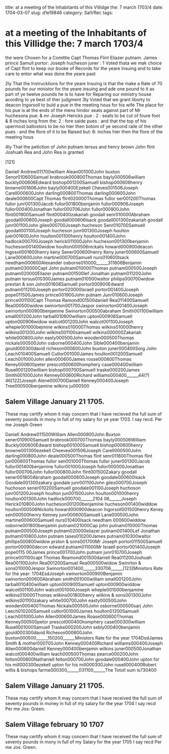 title: at a meeting of the Inhabitants of this Villidge the: 7 march 1703/4
date: 1704-03-07
slug: d1e19846
category: SalVRec
tags: 


<div markdown class="doc" id="d1e19846">


# at a meeting of the Inhabitants of this Villidge the: 7 march 1703/4 

the were Chosen for a Comittie Capt Thomas Flint Eliazer putnam. James prince Samull portor: Joseph hucheson juner : 1 Voted thata we mak choice of Capt flint to keep our booke of Records for the yeare Insuing and to take care to entor what was done the yeare past

2ly That the Instrucktions for the yeare Insuing is that the make a Rate of 70 pounds for our ministor for the yeare insuing and ade one pound to it as part of ye twelve pounds he is to have for Reparing our ministry house acording to ye best of ther judgment 3ly Voted that we grant liborty to deacon Ingorsoll to buld a pue in the meeting hous for his wife The place for his pue is at the ends of the mens hindor seats against part of Mr huchesons pue: & mr Joseph Hericks pue : 2 : seats to be cut of foure foot & 8 inches long from the: 2 : fore saide pues : and that the top of his upermost ballostors to be no hier then botom of ye second raile of the other pues : and the flore of it to be Raised but: 6: inches hier then the flore of the meeting hous

4ly That the petiction of John putnam tersus and henry brown John flint Joshuah Rea and John Rea is granted

[121]

Daniell Andrew011700william Alean001000John buxton Senor010600Samuel brabrook000800Thomas bayly000506william buckly000606Edward bishop001200Samuell bishop000606henry browne001606John bayly000400Ezekell Cheves001506Joseph Carell000600John darling000800Thomas darling000600John deale000600Capt Thomas flint020000Thomas fullor ser001200Thomas fullor junr001300Jacob fullor001800benjamin fullor000906Joseph fullor000400Jonathan fullor000706John fullor000900John flint001900Samuell flint000400zakariah goodall senr010000Abraham goodall000600Joseph goodall000606Isack goodall001300zakariah goodall junr001100John giles000700Joseph hucheson Senr010700Samuell goodall001100Joseph hucheson junr001300Joseph houlton juer001600John houlton001100henry houlton001400John hadlock000700Joseph herick011000John hucheson001300benjamin hucheson001400widow houlton000506nickalis howard000900deacon Ingosoll001600henry keny Sener000600henry Keny juner000600Samuell Lane000600John martine000700Samuell nurs010600Isack needham000600Alexander osborne010000______311606Benjamin putnam030000Capt John putnam010000Thomas putnam000500Joseph putnam020000Eliazer putnam001500lef Jonathan putnam011200John putnam torsus010300James putnam010500waltor philips000700widow prestan & son John001606Samuell portor000900Edward putnam011200Joseph portor020000Israell portor001400Joseph pope011500James prince001900John putnam Junr010600Joseph prince001100Capt Thomas Ramond001500daniell Rea011400Samuell Rea000500widow swinorton001700Jaspor swinorton001400Joseph swinorton000900benjamine Swinorton000500abraham Smith001100william small001200John tarball010600william upton000906Samuell upton000906widow walcot001200John walcot001100Joseph wheple001000bejmine wilkins010000Thomas wilkins010000henry wilkins001200John wilkins001100samuell wilkins000000Zakariah white000800John easty000500John wooden000500Thomas nickals000500John osborne000400John Sible000400benjamin gould000300david richeson000600John buxton juner000400Sorg John Leach010400Samuell Cutlor001000James houlton001200Samuell Leach001000John allen000600James rosse000800Thomas Keney000600peter prescot000600homphery case000400william Rusell001200william bishop000700Samuell traske000200James Smith001000John Kenney000600Richard williams000400______44(?) 46[122]Joseph Alene000700Daniell Kenney000400Joseph Tree000500benjamine wilkins ju000500

## Salem Village January 21 1705. 

These may certify whom it may concern that I have recieved the full sum of seventy pounds in mony in full of my salary for ye year 1703. I say recd. Per me Joseph Green

Daniell Andrew011500William Allen000900John Buxton sener010900Samuell brabrook000700Thomas bayly000506William Buckly000600Edward bishop001000Samuell bishop000600henry browne001300ezekell Cheeves001506Joseph Carell000500John darling000800John deale000500Thomas flint senr011600Thomas flint jun000600Thomas fullor sen001000Thomas fullor juner001300Jacob fullor001400benjamine fullor001000Joseph fullor000000Jonathan fullor000706John fullor000800John flint001500Zakary goodall sener001800Abraham goodall000600Joseph goodale000600Isack Goodale001300zakary goodale junr001100John giles000700Joseph huchoson sener010200Samuell goodale001100Joseph huchoson junr001200Joseph houlton jun001500John houlton001000henry houlton001300John hadlock000700______2104 06______Joseph Herick010800John hucheson001200benjamine hucheson001400widdow houlton000506Nickolis howard000900deacon Ingorsoll001500henry Keney sen000500henry Kenney junr000600Samuell Lane000500John martine000600Samuell nurs010400Isack needham 000600widdow osborne001800benjamin putnam021000Cap john putnam010000Thomas putnam000500Joseph putnam020000eliazer putnam001400Lef Jonathan putnam010800John putnam tases010200James putnam010300waltor phillips000800widow prston & sons001700Mr Joseph portor011500Samuell portor000900decon edward putnam011000Mr Israell portor001400Joseph pope0115 00James prince001700John putnam junr010700Joseph prince001100capt Thomas Reamond001500daniell Rea011200Joshuah Rea001100John Rea001200Samuel Rea000500widow Swinrton & sons010000Jespor Swinorton001400______330706______[123]Ministors Rate for the year: 1704£sdJoseph swinorton000900Benjamin swinorton000600Abraham smith001000william small001200John tarball010400william upton000900Samuell upton000900widdow walcot001100John walcot001000Joseph wheple001000benjamine wilkins010000Thomas wilkins001800henry wilkins & sons001300John wilkins001100zakary white000700John easty000500John wooden000400Thomas Nickals000500John osborne000500sarj John Leech010200Samuell cutlor001000James houlton01200Samuell Leach001000John Allen000600James Roase000600Thomas Kenney000500petor prescot000400homphery case000300william Rusell001000Samuell Traske000200John sebly000400benjamin gould000300david Richeson000600John buxton000500______150200______Ministors Rate for the year 1704DsdJames Smith & mother000700John Kenney000400Richard williams000400Joseph Allen000600daniell Kenney000400benjamin wilkins juner000500Jonathan walcot000400william leach000500Thomas pearce000200John felton000600Nathaniell felton000700John goodale000400John upton for his mill000300ezekell upton for his mill000300John rusell000400Robert willis & bishops farme000300______031100______The Totoll sum is730400

## Salem Village January 21 1705.

These may certify whom It may concern that I have received the full sum of seventy pounds in money in full of my salary for the year 1704 I say recd Per me Jos: Green.

## Salem Village february 10 1707

 These may certify whom it may concern that I have received the full sum of seventy pounds in mony in full of my Salary for the year 1705 I say recd Per me Jos: Green.
</div>
